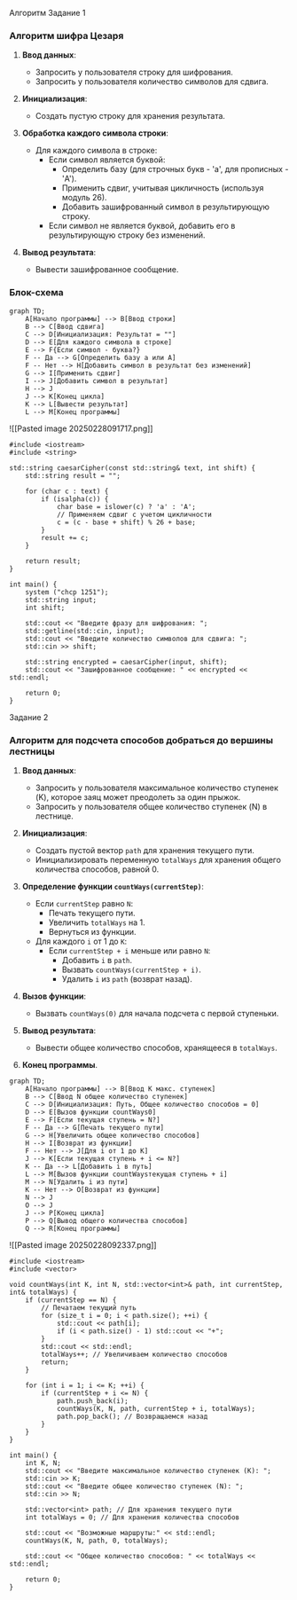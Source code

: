 Алгоритм
Задание 1

### Алгоритм шифра Цезаря

1. **Ввод данных**:
    
    - Запросить у пользователя строку для шифрования.
    - Запросить у пользователя количество символов для сдвига.
2. **Инициализация**:
    
    - Создать пустую строку для хранения результата.
3. **Обработка каждого символа строки**:
    
    - Для каждого символа в строке:
        - Если символ является буквой:
            - Определить базу (для строчных букв - 'a', для прописных - 'A').
            - Применить сдвиг, учитывая цикличность (используя модуль 26).
            - Добавить зашифрованный символ в результирующую строку.
        - Если символ не является буквой, добавить его в результирующую строку без изменений.
4. **Вывод результата**:
    
    - Вывести зашифрованное сообщение.

### Блок-схема

```mermaid
graph TD;
    A[Начало программы] --> B[Ввод строки]
    B --> C[Ввод сдвига]
    C --> D[Инициализация: Результат = ""]
    D --> E[Для каждого символа в строке]
    E --> F{Если символ - буква?}
    F -- Да --> G[Определить базу a или A]
    F -- Нет --> H[Добавить символ в результат без изменений]
    G --> I[Применить сдвиг]
    I --> J[Добавить символ в результат]
    H --> J
    J --> K[Конец цикла]
    K --> L[Вывести результат]
    L --> M[Конец программы]
```



![[Pasted image 20250228091717.png]]
```
#include <iostream>
#include <string>

std::string caesarCipher(const std::string& text, int shift) {
    std::string result = "";

    for (char c : text) {
        if (isalpha(c)) {
            char base = islower(c) ? 'a' : 'A';
            // Применяем сдвиг с учетом цикличности
            c = (c - base + shift) % 26 + base;
        }
        result += c;
    }

    return result;
}

int main() {
    system ("chcp 1251");
    std::string input;
    int shift;

    std::cout << "Введите фразу для шифрования: ";
    std::getline(std::cin, input);
    std::cout << "Введите количество символов для сдвига: ";
    std::cin >> shift;

    std::string encrypted = caesarCipher(input, shift);
    std::cout << "Зашифрованное сообщение: " << encrypted << std::endl;

    return 0;
}
```
Задание 2

### Алгоритм для подсчета способов добраться до вершины лестницы

1. **Ввод данных**:
    
    - Запросить у пользователя максимальное количество ступенек (K), которое заяц может преодолеть за один прыжок.
    - Запросить у пользователя общее количество ступенек (N) в лестнице.
2. **Инициализация**:
    
    - Создать пустой вектор `path` для хранения текущего пути.
    - Инициализировать переменную `totalWays` для хранения общего количества способов, равной 0.
3. **Определение функции `countWays(currentStep)`**:
    
    - Если `currentStep` равно `N`:
        - Печать текущего пути.
        - Увеличить `totalWays` на 1.
        - Вернуться из функции.
    - Для каждого `i` от 1 до `K`:
        - Если `currentStep + i` меньше или равно `N`:
            - Добавить `i` в `path`.
            - Вызвать `countWays(currentStep + i)`.
            - Удалить `i` из `path` (возврат назад).
4. **Вызов функции**:
    
    - Вызвать `countWays(0)` для начала подсчета с первой ступеньки.
5. **Вывод результата**:
    
    - Вывести общее количество способов, хранящееся в `totalWays`.
6. **Конец программы**.

```mermaid
graph TD;
    A[Начало программы] --> B[Ввод K макс. ступенек]
    B --> C[Ввод N общее количество ступенек]
    C --> D[Инициализация: Путь, Общее количество способов = 0]
    D --> E[Вызов функции countWays0]
    E --> F[Если текущая ступень = N?]
    F -- Да --> G[Печать текущего пути]
    G --> H[Увеличить общее количество способов]
    H --> I[Возврат из функции]
    F -- Нет --> J[Для i от 1 до K]
    J --> K[Если текущая ступень + i <= N?]
    K -- Да --> L[Добавить i в путь]
    L --> M[Вызов функции countWaysтекущая ступень + i]
    M --> N[Удалить i из пути]
    K -- Нет --> O[Возврат из функции]
    N --> J
    O --> J
    J --> P[Конец цикла]
    P --> Q[Вывод общего количества способов]
    Q --> R[Конец программы]
```


![[Pasted image 20250228092337.png]]
```
#include <iostream>
#include <vector>

void countWays(int K, int N, std::vector<int>& path, int currentStep, int& totalWays) {
    if (currentStep == N) {
        // Печатаем текущий путь
        for (size_t i = 0; i < path.size(); ++i) {
            std::cout << path[i];
            if (i < path.size() - 1) std::cout << "+";
        }
        std::cout << std::endl;
        totalWays++; // Увеличиваем количество способов
        return;
    }

    for (int i = 1; i <= K; ++i) {
        if (currentStep + i <= N) {
            path.push_back(i);
            countWays(K, N, path, currentStep + i, totalWays);
            path.pop_back(); // Возвращаемся назад
        }
    }
}

int main() {
    int K, N;
    std::cout << "Введите максимальное количество ступенек (K): ";
    std::cin >> K;
    std::cout << "Введите общее количество ступенек (N): ";
    std::cin >> N;

    std::vector<int> path; // Для хранения текущего пути
    int totalWays = 0; // Для хранения количества способов

    std::cout << "Возможные маршруты:" << std::endl;
    countWays(K, N, path, 0, totalWays);

    std::cout << "Общее количество способов: " << totalWays << std::endl;

    return 0;
}
```
